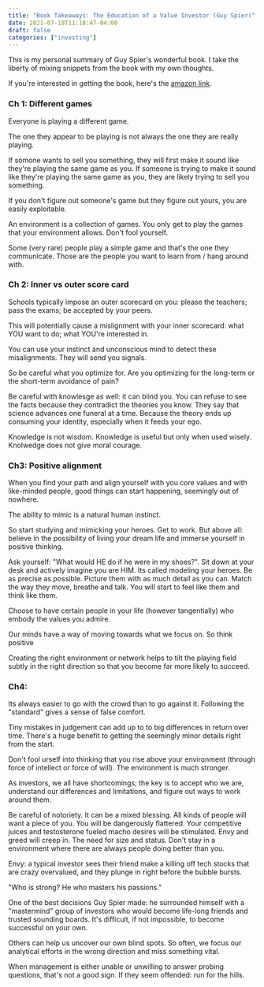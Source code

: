 ```yaml
---
title: "Book Takeaways: The Education of a Value Investor (Guy Spier)"
date: 2021-07-18T11:18:47-04:00
draft: false
categories: ["investing"]
---
```


This is my personal summary of Guy Spier's wonderful book. I take the liberty of mixing snippets from the book with my own thoughts. 

If you're interested in getting the book, here's the [amazon link](https://www.amazon.ca/Education-Value-Investor-Transformative-Enlightenment/dp/1137278811).

### Ch 1: Different games

Everyone is playing a different game. 

The one they appear to be playing is not always the one they are really playing.

If somone wants to sell you something, they will first make it sound like they're playing the same game as you. If someone is trying to make it sound like they're playing the same game as you, they are likely trying to sell you something.

If you don't figure out someone's game but they figure out yours, you are easily exploitable.

An environment is a collection of games. You only get to play the games that your environment allows. Don't fool yourself.

Some (very rare) people play a simple game and that's the one they communicate. Those are the people you want to learn from / hang around with.

### Ch 2: Inner vs outer score card

Schools typically impose an outer scorecard on you: please the teachers; pass the exams; be accepted by your peers.

This will potentially cause a mislignment with your inner scorecard: what YOU want to do; what YOU're interested in.

You can use your instinct and unconscious mind to detect these misalignments. They will send you signals.

So be careful what you optimize for. Are you optimizing for the long-term or the short-term avoidance of pain?

Be careful with knowlesge as well: it can blind you. You can refuse to see the facts because they contradict the theories you know. They say that science advances one funeral at a time. Because the theory ends up consuming your identity, especially when it feeds your ego.

Knowledge is not wisdom. Knowledge is useful but only when used wisely. Knolwedge does not give moral courage.

### Ch3: Positive alignment

When you find your path and align yourself with you core values and with like-minded people, good things can start happening, seemingly out of nowhere.

The ability to mimic is a natural human instinct. 

So start studying and mimicking your heroes. Get to work. But above all: believe in the possibility of living your dream life and immerse yourself in positive thinking.

Ask yourself: "What would HE do if he were in my shoes?". Sit down at your desk and actively imagine you are HIM. Its called modeling your heroes. Be as precise as possible. Picture them with as much detail as you can. Match the way they move, breathe and talk. You will start to feel like them and think like them.

Choose to have certain people in your life (however tangentially) who embody the values you admire.

Our minds have a way of moving towards what we focus on. So think positive

Creating the right environment or network helps to tilt the playing field subtly in the right direction so that you become far more likely to succeed.

### Ch4: 

Its always easier to go with the crowd than to go against it. Following the "standard" gives a sense of false comfort.

Tiny mistakes in judgement can add up to to big differences in return over time. There's a huge benefit to getting the seemingly minor details right from the start.

Don't fool urself into thinking that you rise above your environment (through force of intellect or force of will). The environment is much stronger.

As investors, we all have shortcomings; the key is to accept who we are, understand our differences and limitations, and figure out ways to work around them.

Be careful of notoriety. It can be a mixed blessing. All kinds of people will want a piece of you. You will be dangerously flattered.  Your competitive juices and testosterone fueled macho desires will be stimulated. Envy and greed will creep in. The need for size and status. Don't stay in a environment where there are always people doing better than you.

Envy: a typical investor sees their friend make a killing off tech stocks that are crazy overvalued, and they plunge in right before the bubble bursts.

"Who is strong? He who masters his passions."

One of the best decisions Guy Spier made: he surrounded himself with a "mastermind" group of investors who would become life-long friends and trusted sounding boards. It's difficult, if not impossible, to become successful on your own.

Others can help us uncover our own blind spots. So often, we focus our analytical efforts in the wrong direction and miss something vital.

When management is either unable or unwilling to answer probing questions, that's not a good sign. If they seem offended: run for the hills.
